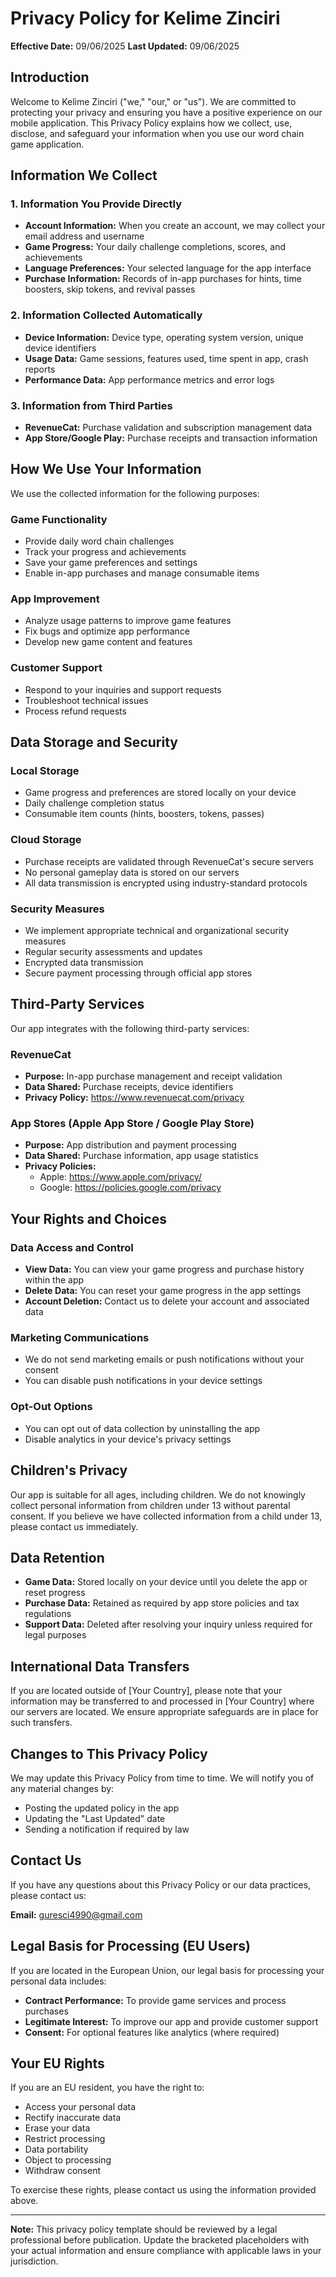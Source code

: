 # Privacy Policy for Kelime Zinciri

**Effective Date:** 09/06/2025
**Last Updated:** 09/06/2025

## Introduction

Welcome to Kelime Zinciri ("we," "our," or "us"). We are committed to protecting your privacy and ensuring you have a positive experience on our mobile application. This Privacy Policy explains how we collect, use, disclose, and safeguard your information when you use our word chain game application.

## Information We Collect

### 1. Information You Provide Directly
- **Account Information:** When you create an account, we may collect your email address and username
- **Game Progress:** Your daily challenge completions, scores, and achievements
- **Language Preferences:** Your selected language for the app interface
- **Purchase Information:** Records of in-app purchases for hints, time boosters, skip tokens, and revival passes

### 2. Information Collected Automatically
- **Device Information:** Device type, operating system version, unique device identifiers
- **Usage Data:** Game sessions, features used, time spent in app, crash reports
- **Performance Data:** App performance metrics and error logs

### 3. Information from Third Parties
- **RevenueCat:** Purchase validation and subscription management data
- **App Store/Google Play:** Purchase receipts and transaction information

## How We Use Your Information

We use the collected information for the following purposes:

### Game Functionality
- Provide daily word chain challenges
- Track your progress and achievements
- Save your game preferences and settings
- Enable in-app purchases and manage consumable items

### App Improvement
- Analyze usage patterns to improve game features
- Fix bugs and optimize app performance
- Develop new game content and features

### Customer Support
- Respond to your inquiries and support requests
- Troubleshoot technical issues
- Process refund requests

## Data Storage and Security

### Local Storage
- Game progress and preferences are stored locally on your device
- Daily challenge completion status
- Consumable item counts (hints, boosters, tokens, passes)

### Cloud Storage
- Purchase receipts are validated through RevenueCat's secure servers
- No personal gameplay data is stored on our servers
- All data transmission is encrypted using industry-standard protocols

### Security Measures
- We implement appropriate technical and organizational security measures
- Regular security assessments and updates
- Encrypted data transmission
- Secure payment processing through official app stores

## Third-Party Services

Our app integrates with the following third-party services:

### RevenueCat
- **Purpose:** In-app purchase management and receipt validation
- **Data Shared:** Purchase receipts, device identifiers
- **Privacy Policy:** https://www.revenuecat.com/privacy

### App Stores (Apple App Store / Google Play Store)
- **Purpose:** App distribution and payment processing
- **Data Shared:** Purchase information, app usage statistics
- **Privacy Policies:** 
  - Apple: https://www.apple.com/privacy/
  - Google: https://policies.google.com/privacy

## Your Rights and Choices

### Data Access and Control
- **View Data:** You can view your game progress and purchase history within the app
- **Delete Data:** You can reset your game progress in the app settings
- **Account Deletion:** Contact us to delete your account and associated data

### Marketing Communications
- We do not send marketing emails or push notifications without your consent
- You can disable push notifications in your device settings

### Opt-Out Options
- You can opt out of data collection by uninstalling the app
- Disable analytics in your device's privacy settings

## Children's Privacy

Our app is suitable for all ages, including children. We do not knowingly collect personal information from children under 13 without parental consent. If you believe we have collected information from a child under 13, please contact us immediately.

## Data Retention

- **Game Data:** Stored locally on your device until you delete the app or reset progress
- **Purchase Data:** Retained as required by app store policies and tax regulations
- **Support Data:** Deleted after resolving your inquiry unless required for legal purposes

## International Data Transfers

If you are located outside of [Your Country], please note that your information may be transferred to and processed in [Your Country] where our servers are located. We ensure appropriate safeguards are in place for such transfers.

## Changes to This Privacy Policy

We may update this Privacy Policy from time to time. We will notify you of any material changes by:
- Posting the updated policy in the app
- Updating the "Last Updated" date
- Sending a notification if required by law

## Contact Us

If you have any questions about this Privacy Policy or our data practices, please contact us:

**Email:** guresci4990@gmail.com


## Legal Basis for Processing (EU Users)

If you are located in the European Union, our legal basis for processing your personal data includes:
- **Contract Performance:** To provide game services and process purchases
- **Legitimate Interest:** To improve our app and provide customer support
- **Consent:** For optional features like analytics (where required)

## Your EU Rights

If you are an EU resident, you have the right to:
- Access your personal data
- Rectify inaccurate data
- Erase your data
- Restrict processing
- Data portability
- Object to processing
- Withdraw consent

To exercise these rights, please contact us using the information provided above.

---

**Note:** This privacy policy template should be reviewed by a legal professional before publication. Update the bracketed placeholders with your actual information and ensure compliance with applicable laws in your jurisdiction.
